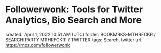 # Followerwonk: Tools for Twitter Analytics, Bio Search and More

created: April 1, 2022 10:51 AM (UTC)
folder: BOOKMRKS-MTHRFCKR / SEARCH PARTY MTHRFCKR! / TWITTER
tags: Search, twitter
url: https://moz.com/followerwonk